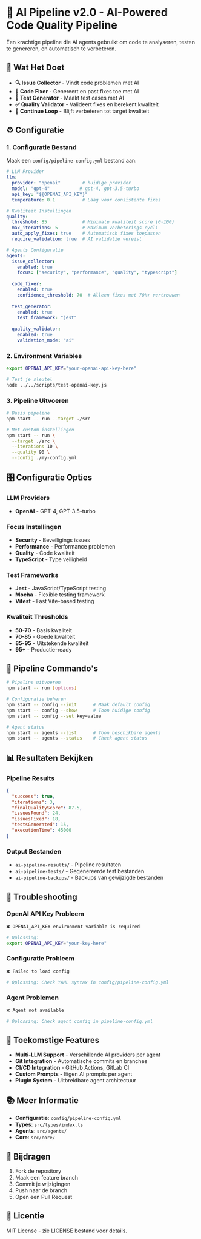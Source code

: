 # 🚀 AI Pipeline v2.0 - AI-Powered Code Quality Pipeline

Een krachtige pipeline die AI agents gebruikt om code te analyseren, testen te genereren, en automatisch te verbeteren.

## 🎯 **Wat Het Doet**

- **🔍 Issue Collector** - Vindt code problemen met AI
- **🔧 Code Fixer** - Genereert en past fixes toe met AI
- **🧪 Test Generator** - Maakt test cases met AI
- **✅ Quality Validator** - Valideert fixes en berekent kwaliteit
- **🔄 Continue Loop** - Blijft verbeteren tot target kwaliteit

## ⚙️ **Configuratie**

### **1. Configuratie Bestand**

Maak een `config/pipeline-config.yml` bestand aan:

```yaml
# LLM Provider
llm:
  provider: "openai"        # huidige provider
  model: "gpt-4"           # gpt-4, gpt-3.5-turbo
  api_key: "${OPENAI_API_KEY}"
  temperature: 0.1          # Laag voor consistente fixes

# Kwaliteit Instellingen
quality:
  threshold: 85             # Minimale kwaliteit score (0-100)
  max_iterations: 5         # Maximum verbeterings cycli
  auto_apply_fixes: true    # Automatisch fixes toepassen
  require_validation: true  # AI validatie vereist

# Agents Configuratie
agents:
  issue_collector:
    enabled: true
    focus: ["security", "performance", "quality", "typescript"]
  
  code_fixer:
    enabled: true
    confidence_threshold: 70  # Alleen fixes met 70%+ vertrouwen
  
  test_generator:
    enabled: true
    test_framework: "jest"
  
  quality_validator:
    enabled: true
    validation_mode: "ai"
```

### **2. Environment Variables**

```bash
export OPENAI_API_KEY="your-openai-api-key-here"

# Test je sleutel
node ../../scripts/test-openai-key.js
```

### **3. Pipeline Uitvoeren**

```bash
# Basis pipeline
npm start -- run --target ./src

# Met custom instellingen
npm start -- run \
  --target ./src \
  --iterations 10 \
  --quality 90 \
  --config ./my-config.yml
```

## 🎛️ **Configuratie Opties**

### **LLM Providers**
- **OpenAI** - GPT-4, GPT-3.5-turbo

### **Focus Instellingen**
- **Security** - Beveiligings issues
- **Performance** - Performance problemen
- **Quality** - Code kwaliteit
- **TypeScript** - Type veiligheid

### **Test Frameworks**
- **Jest** - JavaScript/TypeScript testing
- **Mocha** - Flexible testing framework
- **Vitest** - Fast Vite-based testing

### **Kwaliteit Thresholds**
- **50-70** - Basis kwaliteit
- **70-85** - Goede kwaliteit
- **85-95** - Uitstekende kwaliteit
- **95+** - Productie-ready

## 🔧 **Pipeline Commando's**

```bash
# Pipeline uitvoeren
npm start -- run [options]

# Configuratie beheren
npm start -- config --init      # Maak default config
npm start -- config --show      # Toon huidige config
npm start -- config --set key=value

# Agent status
npm start -- agents --list      # Toon beschikbare agents
npm start -- agents --status    # Check agent status
```

## 📊 **Resultaten Bekijken**

### **Pipeline Results**
```json
{
  "success": true,
  "iterations": 3,
  "finalQualityScore": 87.5,
  "issuesFound": 24,
  "issuesFixed": 18,
  "testsGenerated": 15,
  "executionTime": 45000
}
```

### **Output Bestanden**
- `ai-pipeline-results/` - Pipeline resultaten
- `ai-pipeline-tests/` - Gegenereerde test bestanden
- `ai-pipeline-backups/` - Backups van gewijzigde bestanden

## 🚨 **Troubleshooting**

### **OpenAI API Key Probleem**
```bash
❌ OPENAI_API_KEY environment variable is required

# Oplossing:
export OPENAI_API_KEY="your-key-here"
```

### **Configuratie Probleem**
```bash
❌ Failed to load config

# Oplossing: Check YAML syntax in config/pipeline-config.yml
```

### **Agent Problemen**
```bash
❌ Agent not available

# Oplossing: Check agent config in pipeline-config.yml
```

## 🔮 **Toekomstige Features**

- **Multi-LLM Support** - Verschillende AI providers per agent
- **Git Integration** - Automatische commits en branches
- **CI/CD Integration** - GitHub Actions, GitLab CI
- **Custom Prompts** - Eigen AI prompts per agent
- **Plugin System** - Uitbreidbare agent architectuur

## 📚 **Meer Informatie**

- **Configuratie**: `config/pipeline-config.yml`
- **Types**: `src/types/index.ts`
- **Agents**: `src/agents/`
- **Core**: `src/core/`

## 🤝 **Bijdragen**

1. Fork de repository
2. Maak een feature branch
3. Commit je wijzigingen
4. Push naar de branch
5. Open een Pull Request

## 📄 **Licentie**

MIT License - zie LICENSE bestand voor details.
